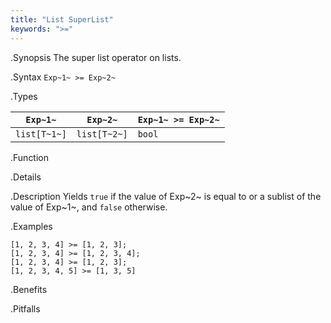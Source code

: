```yaml
---
title: "List SuperList"
keywords: ">="
---
```


.Synopsis
The super list operator on lists.

.Syntax
`Exp~1~ >= Exp~2~`

.Types


| `Exp~1~`     |  `Exp~2~`     | `Exp~1~ >= Exp~2~`  |
| --- | --- | --- |
| `list[T~1~]` |  `list[T~2~]` | `bool`                |


.Function

.Details

.Description
Yields `true` if the value of Exp~2~ is equal to or a sublist of the value of Exp~1~,  and `false` otherwise.

.Examples
```rascal-shell
[1, 2, 3, 4] >= [1, 2, 3];
[1, 2, 3, 4] >= [1, 2, 3, 4];
[1, 2, 3, 4] >= [1, 2, 3];
[1, 2, 3, 4, 5] >= [1, 3, 5]
```

.Benefits

.Pitfalls

